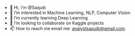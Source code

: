 - 👋 Hi, I’m @Saquib
- 👀 I’m interested in Machine Learning, NLP, Computer Vision
- 🌱 I’m currently learning Deep Learning
- 💞️ I’m looking to collaborate on Kaggle projects
- 📫 How to reach me email me: analystsaquib@gmail.com

<!---
Saquio/Saquio is a ✨ special ✨ repository because its `README.md` (this file) appears on your GitHub profile.
You can click the Preview link to take a look at your changes.
--->
